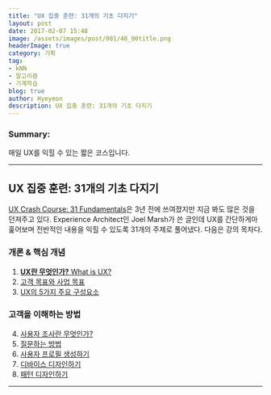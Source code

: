 ```yaml
---
title: "UX 집중 훈련: 31개의 기초 다지기"
layout: post
date: 2017-02-07 15:48
image: /assets/images/post/001/48_00title.png
headerImage: true
category: 기획
tag:
- kNN
- 알고리즘
- 기계학습
blog: true
author: Hyeyeon
description: UX 집중 훈련: 31개의 기초 다지기
---
```


### Summary:

매일 UX를 익힐 수 있는 짧은 코스입니다.

---


## UX 집중 훈련: 31개의 기초 다지기

[UX Crash Course: 31 Fundamentals](http://thehipperelement.com/post/75476711614/ux-crash-course-31-fundamentals)은 3년 전에 쓰여졌지만 지금 봐도 많은 것을 던져주고 있다. Experience Architect인 Joel Marsh가 쓴 글인데 UX를 간단하게마 훑어보며 전반적인 내용을 익힐 수 있도록 31개의 주제로 풀어냈다. 다음은 강의 목차다.

### 개론 & 핵심 개념

1. [**UX란 무엇인가?** What is UX?](http://thehipperelement.com/post/71886924188/daily-ux-crash-course-1-of-31)
2. [고객 목표와 사업 목표](http://thehipperelement.com/post/71993245690/daily-ux-crash-course-2-of-31)
3. [UX의 5가지 주요 구성요소](http://thehipperelement.com/post/72080847673/daily-ux-crash-course-3-of-31)

### 고객을 이해하는 방법

4. [사용자 조사란 무엇인가?]()
5. [질문하는 방법]()
6. [사용자 프로필 생성하기]()
7. [디바이스 디자인하기](http://thehipperelement.com/post/72554568719/daily-ux-crash-course-7-of-31)
8. [패턴 디자인하기]()


---
